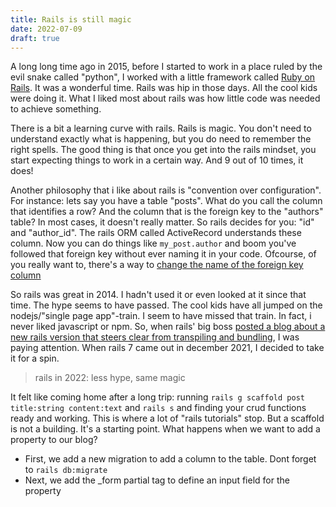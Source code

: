 ```yaml
---
title: Rails is still magic
date: 2022-07-09
draft: true
---
```

A long long time ago in 2015, before I started to work in a place ruled by the evil snake called "python", I worked with a little framework called  [Ruby on Rails](https://rubyonrails.org). It was a wonderful time. Rails was hip in those days. All the cool kids were doing it. What I liked most about rails was how little code was needed to achieve something. 

There is a bit a learning curve with rails. Rails is magic. You don't need to understand exactly what is happening, but you do need to remember the right spells. The good thing is that once you get into the rails mindset, you start expecting things to work in a certain way. And 9 out of 10 times, it does! 

Another philosophy that i like about rails is "convention over configuration". For instance: lets say you have a table "posts". What do you call the column that identifies a row? And the column that is the foreign key to the "authors" table? In most cases, it doesn't really matter. So rails decides for you: "id" and "author_id". The rails ORM called ActiveRecord understands these column. Now you can do things like `my_post.author` and boom you've followed that foreign key without ever naming it in your code. Ofcourse, of you really want to, there's a way to [change the name of the foreign key column](https://guides.rubyonrails.org/association_basics.html#options-for-belongs-to-foreign-key)

So rails was great in 2014. I hadn't used it or even looked at it since that time. The hype seems to have passed. The cool kids have all jumped on the nodejs/"single page app"-train. I seem to have missed that train. In fact, i never liked javascript or npm. So, when rails' big boss [posted a blog about a new rails version that steers clear from transpiling and bundling](https://world.hey.com/dhh/modern-web-apps-without-javascript-bundling-or-transpiling-a20f2755), I was paying attention. When rails 7 came out in december 2021, I decided to take it for a spin. 

> rails in 2022: less hype, same magic

It felt like coming home after a long trip: running `rails g scaffold post title:string content:text` and `rails s` and finding your crud functions ready and working. This is where a lot of "rails tutorials" stop. But a scaffold is not a building. It's a starting point. What happens when we want to add a property to our blog? 

* First, we add a new migration to add a column to the table. Dont forget to `rails db:migrate`
* Next, we add the \_form partial tag to define an input field for the property



